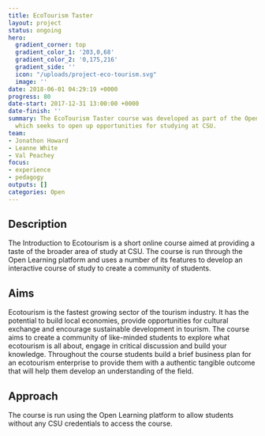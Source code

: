 ```yaml
---
title: EcoTourism Taster
layout: project
status: ongoing
hero:
  gradient_corner: top
  gradient_color_1: '203,0,68'
  gradient_color_2: '0,175,216'
  gradient_side: ''
  icon: "/uploads/project-eco-tourism.svg"
  image: ''
date: 2018-06-01 04:29:19 +0000
progress: 80
date-start: 2017-12-31 13:00:00 +0000
date-finish: ''
summary: The EcoTourism Taster course was developed as part of the Open Pathways initiative
  which seeks to open up opportunities for studying at CSU.
team:
- Jonathon Howard
- Leanne White
- Val Peachey
focus:
- experience
- pedagogy
outputs: []
categories: Open
---
```

## Description

The Introduction to Ecotourism is a short online course aimed at providing a taste of the broader area of study at CSU. The course is run through the Open Learning platform and uses a number of its features to develop an interactive course of study to create a community of students.

## Aims

Ecotourism is the fastest growing sector of the tourism industry. It has the potential to build local economies, provide opportunities for cultural exchange and encourage sustainable development in tourism. The course aims to create a community of like-minded students to explore what ecotourism is all about, engage in critical discussion and build your knowledge. Throughout the course students build a brief business plan for an ecotourism enterprise to provide them with a authentic tangible outcome that will help them develop an understanding of the field.

## Approach

The course is run using the Open Learning platform to allow students without any CSU credentials to access the course.
